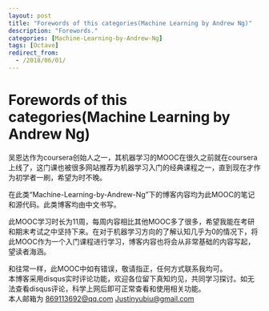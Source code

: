 ```yaml
---
layout: post
title: "Forewords of this categories(Machine Learning by Andrew Ng)"
description: "Forewords."
categories: [Machine-Learning-by-Andrew-Ng]
tags: [Octave]
redirect_from:
  - /2018/06/01/
---
```

# Forewords of this categories(Machine Learning by Andrew Ng)

  吴恩达作为coursera创始人之一，其机器学习的MOOC在很久之前就在coursera上线了，这门课也被很多网站推荐为机器学习入门的经典课程之一，直到现在才作为初学者一刷，希望为时不晚。  
  
  在此类“Machine-Learning-by-Andrew-Ng”下的博客内容均为此MOOC的笔记和源代码。此类博客均由中文书写。  
  
  此MOOC学习时长为11周，每周内容相比其他MOOC多了很多，希望我能在考研和期末考试之中坚持下来。在对于机器学习方向的了解认知几乎为0的情况下，将此MOOC作为一个入门课程进行学习，博客内容也将会从非常基础的内容写起，望读者海涵。  
  
  和往常一样，此MOOC中如有错误，敬请指正，任何方式联系我均可。  
  本博客采用disqus实时评论功能，欢迎各位留下真知灼见，共同学习探讨。如无法查看disqus评论，科学上网后即可正常查看和使用相关功能。  
  本人邮箱为 869113692@qq.com   Justinyubiu@gmail.com
